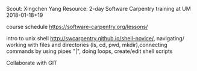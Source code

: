 Scout: Xingchen Yang
Resource: 2-day Software Carpentry training at UM 2018-01-18+19

course schedule
https://software-carpentry.org/lessons/


intro to unix shell
http://swcarpentry.github.io/shell-novice/, navigating/ working with files and directories (ls, cd, pwd, mkdir),connecting commands by using pipes "|", doing loops, create/edit shell scripts


Collaborate with GIT

